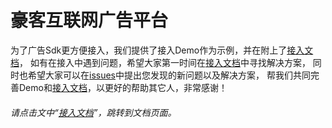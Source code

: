 # 豪客互联网广告平台

为了广告Sdk更方便接入，我们提供了接入Demo作为示例，并在附上了[接入文档][wiki]，
如有在接入中遇到问题，希望大家第一时间在[接入文档][wiki]中寻找解决方案，
同时也希望大家可以在[issues][]中提出您发现的新问题以及解决方案，
帮我们共同完善Demo和[接入文档][wiki]，以更好的帮助其它人，非常感谢！

###### 请点击文中“[接入文档][wiki]”，跳转到文档页面。
[wiki]: https://hawkad.github.io/Advert "接入文档"
[issues]: https://github.com/hawkrealize/HawkAd/issues 
